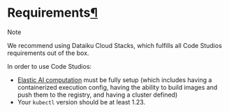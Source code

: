 Requirements[¶](#requirements "Permalink to this heading")
==========================================================



Note


We recommend using Dataiku Cloud Stacks, which fulfills all Code Studios requirements out of the box.



In order to use Code Studios:


* [Elastic AI computation](../containers/index.html) must be fully setup (which includes having a containerized execution config, having the ability to build images and push them to the registry, and having a cluster defined)
* Your `kubectl` version should be at least 1\.23\.